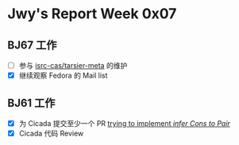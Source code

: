 # Jwy's Report Week 0x07

## BJ67 工作

- [ ] 参与 [isrc-cas/tarsier-meta](https://github.com/isrc-cas/tarsier-meta) 的维护
- [x] 继续观察 Fedora 的 Mail list

## BJ61 工作

- [x] 为 Cicada 提交至少一个 PR [trying to implement *infer Cons to Pair*](https://github.com/cicada-lang/cicada/pull/37)
- [x] Cicada 代码 Review
